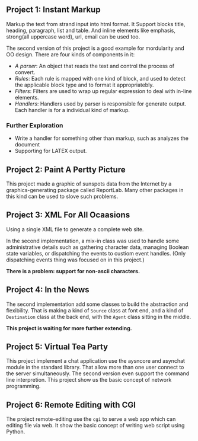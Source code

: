 ## Project 1: Instant Markup

Markup the text from strand input into html format.
It Support blocks title, heading, paragraph, list and table.
And inline elements like emphasis, strong(all uppercase word), url,
email can be used too.

The second version of this project is a good example for mordularity and
OO design. There are four kinds of components in it:

* *A parser*: An object that reads the text and control the process of convert.
* *Rules*: Each rule is mapped with one kind of block, and used to detect the
applicable block type and to format it appropriatebly.
* *Filters*: Filters are used to wrap up regular expression to deal with
in-line elements.
* *Handlers*: Handlers used by parser is responsible for generate output. Each
handler is for a individual kind of markup.

### Further Exploration

* Write a handler for something other than markup, such as analyzes
the document
* Supporting for LATEX output.

## Project 2: Paint A Pertty Picture

This project made a graphic of sunspots data from the Internet by a
graphics-generating package called ReportLab.
Many other packages in this kind can be used to slove such problems.

## Project 3: XML For All Ocaasions

Using a single XML file to generate a complete web site.

In the second implementation, a mix-in class was used to handle some
administrative details such as gathering character data, managing Boolean state
variables, or dispatching the events to custiom event handles.
(Only dispatching events thing was focused on in this project.)

**There is a problem: support for non-ascii characters.**

## Project 4: In the News

The second implementation add some classes to build the abstraction and
flexibility. That is making a kind of `Source` class at font end, and a kind of
`Destination` class at the back end, with the `Agent` class sitting in the
middle.

**This project is waiting for more further extending.**

## Project 5: Virtual Tea Party

This project implement a chat application use the aysncore and asynchat module
in the standard library. That allow more than one user connect to the server
simultaneously. The second version even support the command line interpretion.
This project show us the basic concept of network programming.

## Project 6: Remote Editing with CGI

The project remote-editing use the `cgi` to serve a web app which can editing
file via web. It show the basic concept of writing web script using Python.
